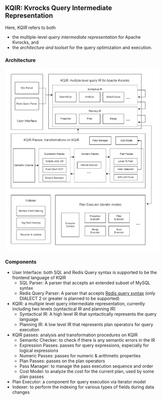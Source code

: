 ## KQIR: Kvrocks Query Intermediate Representation

Here, *KQIR* refers to both
- the multiple-level *query intermediate representation* for Apache Kvrocks, and
- the *architecture and toolset* for the query optimization and execution.

### Architecture

![Architecture of KQIR](../../assets/KQIR.png)

### Components

- User Interface: both SQL and Redis Query syntax is supported to be the frontend language of KQIR
  - SQL Parser: A parser that accepts an extended subset of MySQL syntax
  - Redis Query Parser: A parser that accepts [Redis query syntax](https://redis.io/docs/latest/develop/interact/search-and-query/advanced-concepts/query_syntax/) (only DIALECT 2 or greater is planned to be supported)
- KQIR: a multiple level query intermediate representation, currently including two levels (syntactical IR and planning IR)
  - Syntactical IR: A high level IR that syntactically represents the query language
  - Planning IR: A low level IR that represents plan operators for query execution
- KQIR passes: analysis and transformation procedures on KQIR
  - Semantic Checker: to check if there is any semantic errors in the IR
  - Expression Passes: passes for query expressions, especially for logical expressions
  - Numeric Passes: passes for numeric & arithmetic properties
  - Plan Passes: passes on the plan operators
  - Pass Manager: to manage the pass execution sequence and order
  - Cost Model: to analyze the cost for the current plan, used by some plan passes
- Plan Executor: a component for query execution via iterator model
- Indexer: to perform the indexing for various types of fields during data changes
